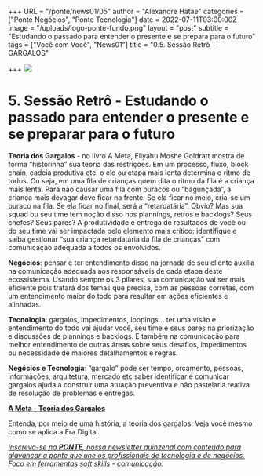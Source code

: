 +++
URL = "/ponte/news01/05"
author = "Alexandre Hatae"
categories = ["Ponte Negócios", "Ponte Tecnologia"]
date = 2022-07-11T03:00:00Z
image = "/uploads/logo-ponte-fundo.png"
layout = "post"
subtitle = "Estudando o passado para entender o presente e se prepara para o futuro"
tags = ["Você com Você", "News01"]
title = "0.5. Sessão Retrô - GARGALOS"

+++
![](/uploads/logo-com-texto.png)

# **5. Sessão Retrô - Estudando o passado para entender o presente e se preparar para o futuro**

**Teoria dos Gargalos** - no livro A Meta, Eliyahu Moshe Goldratt mostra de forma “historinha” sua teoria das restrições. Em um processo, fluxo, block chain, cadeia produtiva etc, o elo ou etapa mais lenta determina o ritmo de todos. Ou seja, em uma fila de crianças quem dita o ritmo da fila é a criança mais lenta. Para não causar uma fila com buracos ou “bagunçada”, a criança mais devagar deve ficar na frente. Se ela ficar no meio, cria-se um buraco na fila. Se ela ficar no final, será a “retardatária”. Óbvio? Mas sua squad ou seu time tem noção disso nos plannings, retros e backlogs? Seus chefes? Seus pares? A produtividade e entrega de resultados de você ou do seu time vai ser impactada pelo elemento mais crítico: identifique e saiba gestionar “sua criança retardatária da fila de crianças” com comunicação adequada a todos os envolvidos.

**Negócios**: pensar e ter entendimento disso na jornada de seu cliente auxilia na comunicação adequada aos responsáveis de cada etapa deste ecossistema. Usando sempre os 3 pilares, sua comunicação vai ser mais eficiente pois tratará dos temas que precisa, com as pessoas corretas, com um entendimento maior do todo para resultar em ações eficientes e alinhadas.

**Tecnologia**: gargalos, impedimentos, loopings… ter uma visão e entendimento do todo vai ajudar você, seu time e seus pares na priorização e discussões de plannings e backlogs. E também na comunicação para melhor entendimento de outras áreas sobre seus desafios, impedimentos ou necessidade de maiores detalhamentos e regras.

**Negócios e Tecnologia**: “gargalo” pode ser tempo, orçamento, pessoas, informações, arquitetura, mercado etc saber identificar e comunicar gargalos ajuda a construir uma atuação preventiva e não pastelaria reativa de resolução de problemas e entregas.

[**A Meta - Teoria dos Gargalos**](https://www.auctus.com.br/resumo-a-meta/?utm_campaign=PONTE%20entre%20pessoas%20via%20comunica%C3%A7%C3%A3o&utm_medium=email&utm_source=Revue%20newsletter)

Entenda, por meio de uma história, a teoria dos gargalos. Veja você mesmo como se aplica a Era Digital.

[_Inscreva-se na_ **_PONTE_**_, nossa newsletter quinzenal com conteúdo para alavancar a ponte que une os profissionais de tecnologia e de negócios. Foco em ferramentas soft skills - comunicação._](https://www.getrevue.co/profile/porquesim-org "Inscreva-se na PONTE")